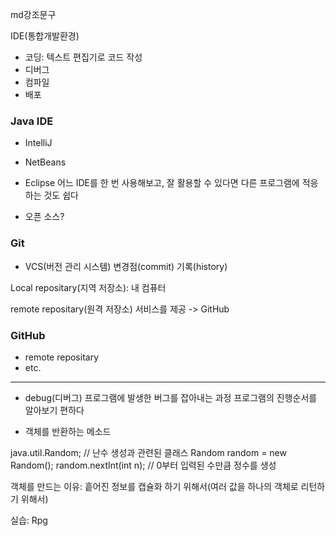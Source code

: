 md강조문구

IDE(통합개발환경)
- 코딩: 텍스트 편집기로 코드 작성
- 디버그
- 컴파일
- 배포

### Java IDE
- IntelliJ
- NetBeans
- Eclipse
	어느 IDE를 한 번 사용해보고, 잘 활용할 수 있다면 다른 프로그램에 적응하는 것도 쉽다

- 오픈 소스?

### Git
- VCS(버전 관리 시스템)
	변경점(commit)
	기록(history)

Local repositary(지역 저장소): 내 컴퓨터

remote repositary(원격 저장소) 서비스를 제공 -> GitHub
### GitHub
- remote repositary
- etc.
----------------------------
- debug(디버그)
	프로그램에 발생한 버그를 잡아내는 과정
	프로그램의 진행순서를 알아보기 편하다

- 객체를 반환하는 메소드

java.util.Random; // 난수 생성과 관련된 클래스
Random random = new Random();
random.nextInt(int n); // 0부터 입력된 수만큼 정수를 생성

객체를 만드는 이유: 
흩어진 정보를 캡슐화 하기 위해서(여러 값을 하나의 객체로 리턴하기 위해서)

실습: Rpg